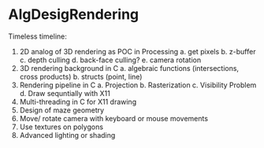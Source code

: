 # AlgDesigRendering
Timeless timeline:
1.  2D analog of 3D rendering as POC in Processing
  a.	get pixels
  b.	z-buffer
  c.	depth culling
  d. 	back-face culling?
  e. 	camera rotation
2.  3D rendering background in C
  a. 	algebraic functions (intersections, cross products)
  b. 	structs (point, line)
3.  Rendering pipeline in C
  a. 	Projection
  b. 	Rasterization
  c. 	Visibility Problem
  d. 	Draw sequntially with X11
4.  Multi-threading in C for X11 drawing
5.  Design of maze geometry
6.  Move/ rotate camera with keyboard or mouse movements
7.  Use textures on polygons
8.  Advanced lighting or shading

